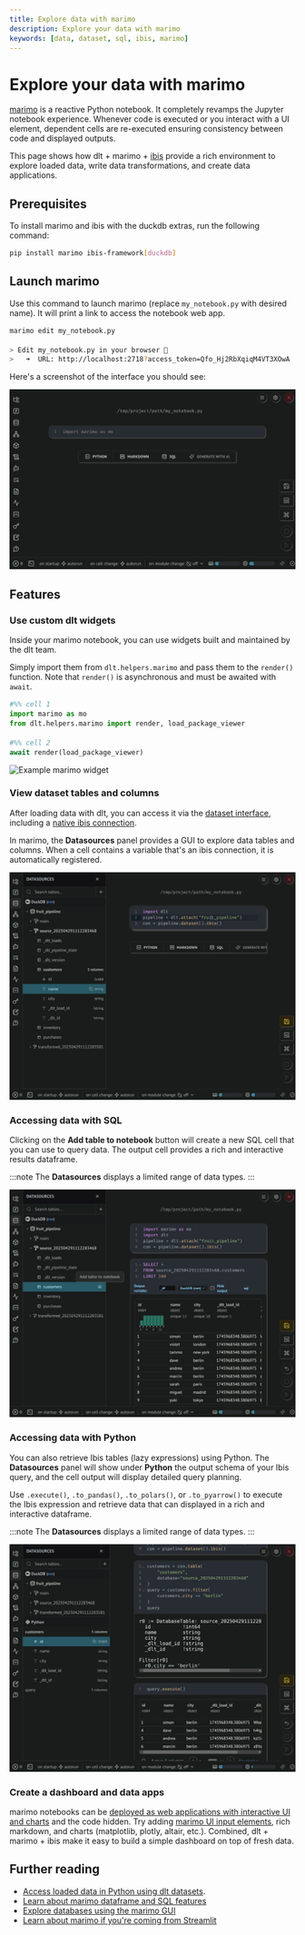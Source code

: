 ```yaml
---
title: Explore data with marimo
description: Explore your data with marimo
keywords: [data, dataset, sql, ibis, marimo]
---
```


# Explore your data with marimo

[marimo](https://github.com/marimo-team/marimo) is a reactive Python notebook. It completely revamps the Jupyter notebook experience. Whenever code is executed or you interact with a UI element, dependent cells are re-executed ensuring consistency between code and displayed outputs.

This page shows how dlt + marimo + [ibis](./ibis-backend.md) provide a rich environment to explore loaded data, write data transformations, and create data applications.

## Prerequisites

To install marimo and ibis with the duckdb extras, run the following command: 

```sh
pip install marimo ibis-framework[duckdb]
```

## Launch marimo

Use this command to launch marimo (replace `my_notebook.py` with desired name). It will print a link to access the notebook web app.

```sh
marimo edit my_notebook.py

> Edit my_notebook.py in your browser 📝
>   ➜  URL: http://localhost:2718?access_token=Qfo_Hj2RbXqiqM4VT3XOwA 
```

Here's a screenshot of the interface you should see:

![](./static/marimo_notebook.png)


## Features

### Use custom dlt widgets

Inside your marimo notebook, you can use widgets built and maintained by the dlt team.

Simply import them from `dlt.helpers.marimo` and pass them to the `render()` function. Note that `render()` is asynchronous and must be awaited with `await`.

```py
#%% cell 1
import marimo as mo
from dlt.helpers.marimo import render, load_package_viewer

#%% cell 2
await render(load_package_viewer)
```

![Example marimo widget](https://storage.googleapis.com/dlt-blog-images/marimo-widget-screenshot.png)


### View dataset tables and columns

After loading data with dlt, you can access it via the [dataset interface](./dataset.md), including a [native ibis connection](./ibis-backend.md).

In marimo, the **Datasources** panel provides a GUI to explore data tables and columns. When a cell contains a variable that's an ibis connection, it is automatically registered.

![](./static/marimo_dataset.png)

### Accessing data with SQL

Clicking on the **Add table to notebook** button will create a new SQL cell that you can use to query data. The output cell provides a rich and interactive results dataframe. 

:::note
The **Datasources** displays a limited range of data types.
:::

![](./static/marimo_sql.png)


### Accessing data with Python

You can also retrieve Ibis tables (lazy expressions) using Python. The **Datasources** panel will show under **Python** the output schema of your Ibis query, and the cell output will display detailed query planning.

Use `.execute()`, `.to_pandas()`, `.to_polars()`, or `.to_pyarrow()` to execute the Ibis expression and retrieve data that can displayed in a rich and interactive dataframe.

:::note
The **Datasources** displays a limited range of data types.
:::

![](./static/marimo_python.png)

### Create a dashboard and data apps

marimo notebooks can be [deployed as web applications with interactive UI and charts](https://docs.marimo.io/guides/apps/) and the code hidden. Try adding [marimo UI input elements](https://docs.marimo.io/guides/interactivity/), rich markdown, and charts (matplotlib, plotly, altair, etc.). Combined, dlt + marimo + ibis make it easy to build a simple dashboard on top of fresh data.


## Further reading

- [Access loaded data in Python using dlt datasets](./dataset.md).
- [Learn about marimo dataframe and SQL features](https://docs.marimo.io/guides/working_with_data/)
- [Explore databases using the marimo GUI](https://docs.marimo.io/guides/coming_from/streamlit/)
- [Learn about marimo if you're coming from Streamlit](https://docs.marimo.io/guides/coming_from/streamlit/)